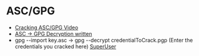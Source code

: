# ASC/GPG
* [Cracking ASC/GPG Video](https://www.youtube.com/watch?v=DBpd9e4tJfg)
* [ASC -> GPG Decryption written](https://blog.atucom.net/2015/08/cracking-gpg-key-passwords-using-john.html)
* gpg --import key.asc -> gpg --decrypt credentialToCrack.pgp  (Enter the credentials you cracked here) [SuperUser](https://superuser.com/questions/46461/decrypt-pgp-file-using-asc-key)
